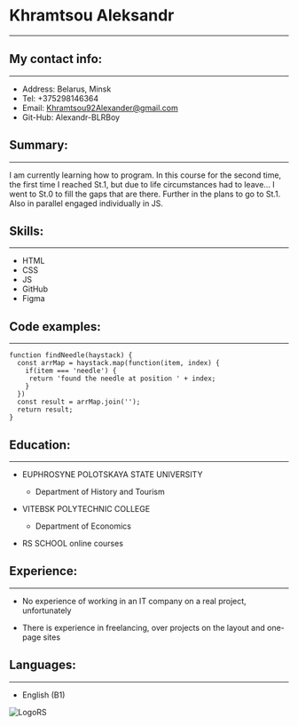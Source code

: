 # Khramtsou Aleksandr
***

## My contact info:
***

* Address: Belarus, Minsk
* Tel: +375298146364
* Email: Khramtsou92Alexander@gmail.com
* Git-Hub: Alexandr-BLRBoy

## Summary:
***

I am currently learning how to program. In this course for the second time, the first time I reached St.1, but due to life circumstances had to leave...
I went to St.0 to fill the gaps that are there. Further in the plans to go to St.1. Also in parallel engaged individually in JS.

## Skills:
***

* HTML
* CSS
* JS
* GitHub
* Figma

## Code examples:
***

```
function findNeedle(haystack) {
  const arrMap = haystack.map(function(item, index) {
    if(item === 'needle') {
     return 'found the needle at position ' + index;
    }
  })
  const result = arrMap.join('');
  return result;
}

```

## Education: 
***

* EUPHROSYNE POLOTSKAYA STATE UNIVERSITY
    * Department of History and Tourism

* VITEBSK POLYTECHNIC COLLEGE
    * Department of Economics

* RS SCHOOL online courses

## Experience:
***

* No experience of working in an IT company on a real project, unfortunately

* There is experience in freelancing, over projects on the layout and one-page sites

## Languages: 
***

* English (B1)

![LogoRS](../../../rs_school%20logo.svg)


